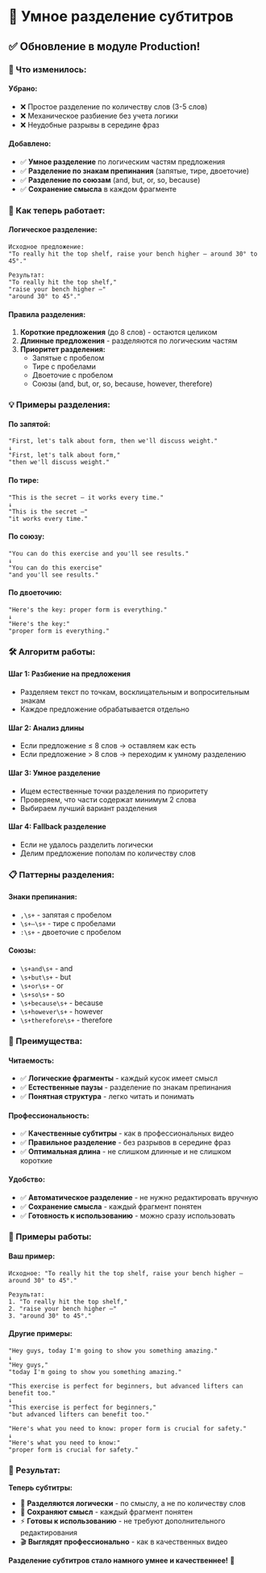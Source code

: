 # 📝 Умное разделение субтитров

## ✅ Обновление в модуле Production!

### 🚀 Что изменилось:

#### **Убрано:**
- ❌ Простое разделение по количеству слов (3-5 слов)
- ❌ Механическое разбиение без учета логики
- ❌ Неудобные разрывы в середине фраз

#### **Добавлено:**
- ✅ **Умное разделение** по логическим частям предложения
- ✅ **Разделение по знакам препинания** (запятые, тире, двоеточие)
- ✅ **Разделение по союзам** (and, but, or, so, because)
- ✅ **Сохранение смысла** в каждом фрагменте

### 🎯 Как теперь работает:

#### **Логическое разделение:**
```
Исходное предложение:
"To really hit the top shelf, raise your bench higher — around 30° to 45°."

Результат:
"To really hit the top shelf,"
"raise your bench higher —"
"around 30° to 45°."
```

#### **Правила разделения:**
1. **Короткие предложения** (до 8 слов) - остаются целиком
2. **Длинные предложения** - разделяются по логическим частям
3. **Приоритет разделения:**
   - Запятые с пробелом
   - Тире с пробелами
   - Двоеточие с пробелом
   - Союзы (and, but, or, so, because, however, therefore)

### 💡 Примеры разделения:

#### **По запятой:**
```
"First, let's talk about form, then we'll discuss weight."
↓
"First, let's talk about form,"
"then we'll discuss weight."
```

#### **По тире:**
```
"This is the secret — it works every time."
↓
"This is the secret —"
"it works every time."
```

#### **По союзу:**
```
"You can do this exercise and you'll see results."
↓
"You can do this exercise"
"and you'll see results."
```

#### **По двоеточию:**
```
"Here's the key: proper form is everything."
↓
"Here's the key:"
"proper form is everything."
```

### 🛠️ Алгоритм работы:

#### **Шаг 1: Разбиение на предложения**
- Разделяем текст по точкам, восклицательным и вопросительным знакам
- Каждое предложение обрабатывается отдельно

#### **Шаг 2: Анализ длины**
- Если предложение ≤ 8 слов → оставляем как есть
- Если предложение > 8 слов → переходим к умному разделению

#### **Шаг 3: Умное разделение**
- Ищем естественные точки разделения по приоритету
- Проверяем, что части содержат минимум 2 слова
- Выбираем лучший вариант разделения

#### **Шаг 4: Fallback разделение**
- Если не удалось разделить логически
- Делим предложение пополам по количеству слов

### 📋 Паттерны разделения:

#### **Знаки препинания:**
- `,\s+` - запятая с пробелом
- `\s+—\s+` - тире с пробелами
- `:\s+` - двоеточие с пробелом

#### **Союзы:**
- `\s+and\s+` - and
- `\s+but\s+` - but
- `\s+or\s+` - or
- `\s+so\s+` - so
- `\s+because\s+` - because
- `\s+however\s+` - however
- `\s+therefore\s+` - therefore

### 🎯 Преимущества:

#### **Читаемость:**
- ✅ **Логические фрагменты** - каждый кусок имеет смысл
- ✅ **Естественные паузы** - разделение по знакам препинания
- ✅ **Понятная структура** - легко читать и понимать

#### **Профессиональность:**
- ✅ **Качественные субтитры** - как в профессиональных видео
- ✅ **Правильное разделение** - без разрывов в середине фраз
- ✅ **Оптимальная длина** - не слишком длинные и не слишком короткие

#### **Удобство:**
- ✅ **Автоматическое разделение** - не нужно редактировать вручную
- ✅ **Сохранение смысла** - каждый фрагмент понятен
- ✅ **Готовность к использованию** - можно сразу использовать

### 🔄 Примеры работы:

#### **Ваш пример:**
```
Исходное: "To really hit the top shelf, raise your bench higher — around 30° to 45°."

Результат:
1. "To really hit the top shelf,"
2. "raise your bench higher —"
3. "around 30° to 45°."
```

#### **Другие примеры:**
```
"Hey guys, today I'm going to show you something amazing."
↓
"Hey guys,"
"today I'm going to show you something amazing."

"This exercise is perfect for beginners, but advanced lifters can benefit too."
↓
"This exercise is perfect for beginners,"
"but advanced lifters can benefit too."

"Here's what you need to know: proper form is crucial for safety."
↓
"Here's what you need to know:"
"proper form is crucial for safety."
```

### 🎊 Результат:

**Теперь субтитры:**
- 📝 **Разделяются логически** - по смыслу, а не по количеству слов
- 🎯 **Сохраняют смысл** - каждый фрагмент понятен
- ⚡ **Готовы к использованию** - не требуют дополнительного редактирования
- 🎬 **Выглядят профессионально** - как в качественных видео

**Разделение субтитров стало намного умнее и качественнее!** 🎉


















